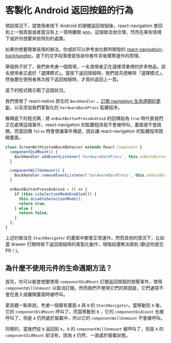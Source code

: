 # 客製化 Android 返回按鈕的行為

預設情況下，當使用者按下 Android 的硬體返回按鈕後，react-navigation 會回到上一個頁面或者當沒有上一頁時離開 app。這個做法很合理，然而在某些情境下或許你想要來些特別的處置。

如果你想要簡單易用的辦法，你或許可以參考由社群所開發的 [react-navigation-backhandler](https://github.com/vonovak/react-navigation-backhandler)。底下的文字段落便是告訴你套件背後實際運作的原理。

舉個例子好了，我們來考慮一個情境，一名使用者正在選擇清單裡的許多物品，該名使用者正處於「選擇模式」。當按下返回按鈕時，我們首先想解除「選擇模式」，然後要在使用者再次按下返回按鈕時，才真的返回上一頁。

底下的程式碼示範了這個狀況。

我們使用了 react-native 原生的 `BackHandler` ，[訂閱 navigation 生命週期的更新]()，以及添加我們客製化的 `hardwareBackPress` 監聽程序。

解釋底下的程式碼：將 `onBackButtonPressAndroid` 的回傳設為 `true` 時代表我們正在處理這個事件，react-navigation 的監聽程序就不會被呼叫，畫面便不會跳開。而當回傳 `false` 時會使讓事件傳遞，因此讓 react-navigation 的監聽程序跳開畫面。

```javascript
class ScreenWithCustomBackBehavior extends React.Component {
  componentDidMount() {
    BackHandler.addEventListener('hardwareBackPress', this.onBackButtonPressAndroid);
  }

  componentWillUnmount() {
    BackHandler.removeEventListener('hardwareBackPress', this.onBackButtonPressAndroid);
  }

  onBackButtonPressAndroid = () => {
    if (this.isSelectionModeEnabled()) {
      this.disableSelectionMode();
      return true;
    } else {
      return false;
    }
  };
}
```

上述的做法在 `StackNavigator` 的畫面中都會正常運作。然而其他的情況下，比如當 drawer 打開時按下返回按鈕時的客製化動作，現階段還無法做到 (歡迎你提交 PR！)。

## 為什麼不使用元件的生命週期方法？

首先，你可以能會想要使用 `componentDidMount` 訂閱返回按鈕的按壓事件，使用 `componentWillUnmount` 以取消訂閱。然而我們不使用它們的原因是，它們通常不會在進入或離開畫面時被呼叫。

更具體一點來說，考慮一個擁有畫面 `A` 與 `B` 的 `StackNavigator`。當移動到 `A` 後，它的 `componentDidMount` 呼叫了，而當移動到 `B` ，它的 `componentDidCount` 也被呼叫了，但是 `A` 仍然處於裝載中，所以它的 `componentWillUnmount` 不會被呼叫。

同樣的，當我們從 `B` 返回到 `A`，`B` 的 `componentWillUnmount` 被呼叫了，但是 `A` 的 `componentDidMount` 卻沒有，因為 `A` 仍然、一直處於裝載狀態。